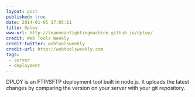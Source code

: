 ```yaml
---
layout: post
published: true
date: 2014-01-05 17:05:11
title: Dploy
www-url: http://leanmeanfightingmachine.github.io/dploy/
credit: Web Tools Weekly
credit-twitter: webtoolsweekly
credit-url: http://webtoolsweekly.com
tags: 
 - server
 - deployment
---
```


DPLOY is an FTP/SFTP deployment tool built in node.js. It uploads the latest changes by comparing the version on your server with your git repository.